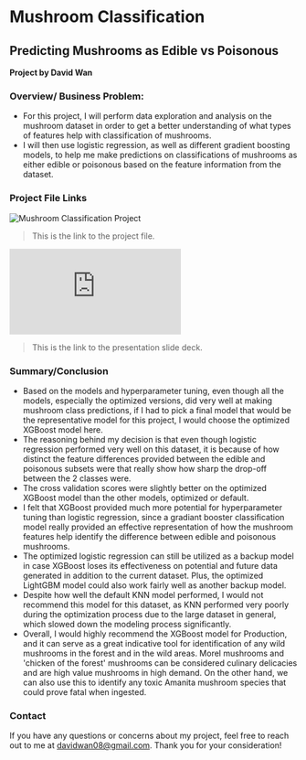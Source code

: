 # Mushroom Classification
## Predicting Mushrooms as Edible vs Poisonous

**Project by David Wan**


### Overview/ Business Problem:

- For this project, I will perform data exploration and analysis on the mushroom dataset in order to get a better understanding of what types of features help with classification of mushrooms.
- I will then use logistic regression, as well as different gradient boosting models, to help me make predictions on classifications of mushrooms as either edible or poisonous based on the feature information from the dataset.

### Project File Links

![Mushroom Classification Project](https://github.com/davidwan08/Mushroom-Classification-Modeling-and-Analysis-Project/blob/main/Mushroom_Classification_Project_Data_Exploration_and_Modeling.ipynb)

> This is the link to the project file.

![Project Slide Deck](https://github.com/davidwan08/Mushroom-Classification-Modeling-and-Analysis-Project/blob/main/Mushroom%20Identification%20Project%20Presentation.pdf)

> This is the link to the presentation slide deck.

### Summary/Conclusion

- Based on the models and hyperparameter tuning, even though all the models, especially the optimized versions, did very well at making mushroom class predictions, if I had to pick a final model that would be the representative model for this project, I would choose the optimized XGBoost model here.
- The reasoning behind my decision is that even though logistic regression performed very well on this dataset, it is because of how distinct the feature differences provided between the edible and poisonous subsets were that really show how sharp the drop-off between the 2 classes were.
- The cross validation scores were slightly better on the optimized XGBoost model than the other models, optimized or default.
- I felt that XGBoost provided much more potential for hyperparameter tuning than logistic regression, since a gradiant booster classification model really provided an effective representation of how the mushroom features help identify the difference between edible and poisonous mushrooms.
- The optimized logistic regression can still be utilized as a backup model in case XGBoost loses its effectiveness on potential and future data generated in addition to the current dataset. Plus, the optimized LightGBM model could also work fairly well as another backup model.
- Despite how well the default KNN model performed, I would not recommend this model for this dataset, as KNN performed very poorly during the optimization process due to the large dataset in general, which slowed down the modeling process significantly.
- Overall, I would highly recommend the XGBoost model for Production, and it can serve as a great indicative tool for identification of any wild mushrooms in the forest and in the wild areas. Morel mushrooms and 'chicken of the forest' mushrooms can be considered culinary delicacies and are high value mushrooms in high demand. On the other hand, we can also use this to identify any toxic Amanita mushroom species that could prove fatal when ingested.

### Contact

If you have any questions or concerns about my project, feel free to reach out to me at davidwan08@gmail.com. Thank you for your consideration!
